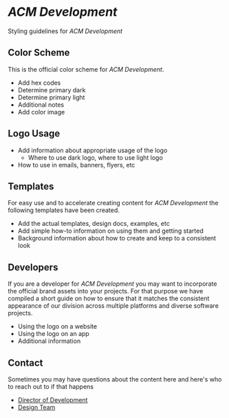 # _ACM Development_
Styling guidelines for _ACM Development_

## Color Scheme
This is the official color scheme for _ACM Development_.

 - Add hex codes
 - Determine primary dark
 - Determine primary light
 - Additional notes
 - Add color image

## Logo Usage

 - Add information about appropriate usage of the logo
   - Where to use dark logo, where to use light logo
 - How to use in emails, banners, flyers, etc

## Templates
For easy use and to accelerate creating content for _ACM Development_ the following templates have been created. 

 - Add the actual templates, design docs, examples, etc
 - Add simple how-to information on using them and getting started
 - Background information about how to create and keep to a consistent look

## Developers
If you are a developer for _ACM Development_ you may want to incorporate the official brand assets into your projects. For that purpose we have compiled a short guide on how to ensure that it matches the consistent appearance of our division across multiple platforms and diverse software projects. 

 - Using the logo on a website
 - Using the logo on an app
 - Additional information

## Contact
Sometimes you may have questions about the content here and here's who to reach out to if that happens

 - [Director of Development](mailto:comet.acm@gmail.com)
 - [Design Team](mailto:comet.acm@gmail.com)